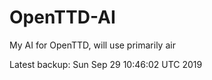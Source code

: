 # OpenTTD-AI
My AI for OpenTTD, will use primarily air

Latest backup: Sun Sep 29 10:46:02 UTC 2019
